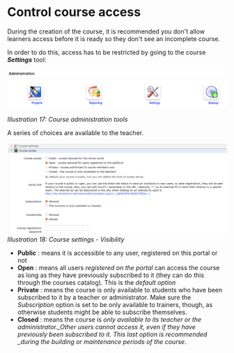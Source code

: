 # Control course access

During the creation of the course, it is recommended you don't allow learners access before it is ready so they don't see an incomplete course.

In order to do this, access has to be restricted by going to the course _**Settings**_ tool:

![](../.gitbook/assets/images17%20%283%29.png)

_Illustration 17: Course administration tools_

A series of choices are available to the teacher.

![](../.gitbook/assets/images18%20%283%29.png)_Illustration 18: Course settings - Visibility_

* **Public** : means it is accessible to any user, registered on this portal or not
* **Open** : means all users _registered on the portal_ can access the course as long as they have previously subscribed to it \(they can do this through the courses catalog\). This is the _default option_
* **Private** : means the course is only available to students who have been subscribed to it by a teacher or administrator. Make sure the _Subscription_ option is set to be only available to trainers, though, as otherwise students might be able to subscribe themselves.
* **Closed** : means the course is _only available to its teacher or the administrator.\_Other users cannot access it, even if they have previously been subscribed to it. This last option is recommended \_during the building or_ _maintenance_ _periods of the course_.


